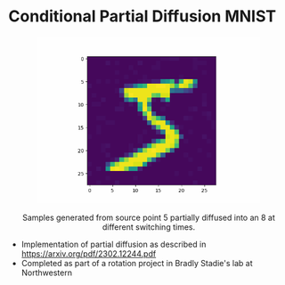 # Conditional Partial Diffusion MNIST
<p align = "center">
<img width="400" src="test.gif"/img>
</p>
<p align = "center">
Samples generated from source point 5 partially diffused into an 8 at different switching times.
</p>

- Implementation of partial diffusion as described in https://arxiv.org/pdf/2302.12244.pdf
- Completed as part of a rotation project in Bradly Stadie's lab at Northwestern
